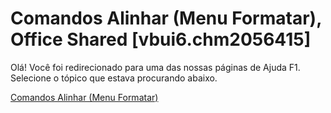 
# Comandos Alinhar (Menu Formatar), Office Shared [vbui6.chm2056415]

Olá! Você foi redirecionado para uma das nossas páginas de Ajuda F1. Selecione o tópico que estava procurando abaixo.

[Comandos Alinhar (Menu Formatar)](http://msdn.microsoft.com/library/d694f1a9-a6f2-5ab3-53a8-a2b2a7ec03cd%28Office.15%29.aspx)

